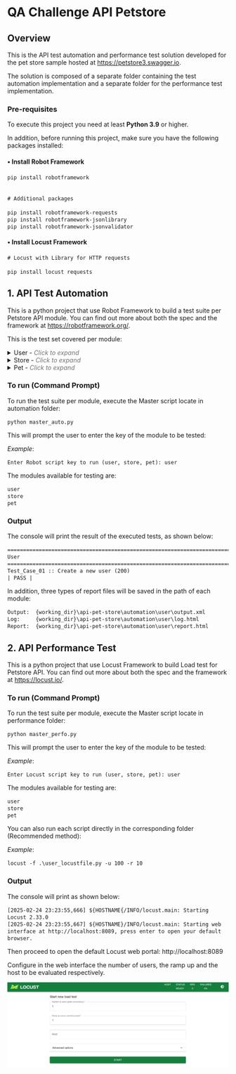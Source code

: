 # QA Challenge API Petstore

## Overview
This is the API test automation and performance test solution developed for the pet store sample hosted at https://petstore3.swagger.io.

The solution is composed of a separate folder containing the test automation implementation and a separate folder for the performance test implementation.

### Pre-requisites
To execute this project you need at least __Python 3.9__ or higher.

In addition, before running this project, make sure you have the following packages installed:

#### • Install Robot Framework
```
pip install robotframework


# Additional packages

pip install robotframework-requests
pip install robotframework-jsonlibrary
pip install robotframework-jsonvalidator
```

#### • Install Locust Framework
```
# Locust with Library for HTTP requests

pip install locust requests
```


## 1. API Test Automation
This is a python project that use Robot Framework to build a test suite per Petstore API module.  You can find out
more about both the spec and the framework at https://robotframework.org/.

This is the test set covered per module:

<details>
  <summary>User - <i style="opacity: 0.6;">Click to expand</i></summary>

    - TC1: Create a new user (200)
    - TC2: Get User by username (200)
    - TC3: User Login (200)
    - TC4: User Logout (200)
    - TC5: Update User (200)
    - TC6: User not Found by previous username (404)
    - TC7: User not Update by previous username (404)
    - TC8: Delete User (200)
    - TC9: Create 3 new users from list (200)  

</details>
<details>
  <summary>Store - <i style="opacity: 0.6;">Click to expand</i></summary>

    - TC1: Get quantity per inventory by status (200)
    - TC2: Post Pet Order (200)
    - TC3: Post Pet Order Input Error (400)
    - TC4: Get Order by ID (200)
    - TC5: Get Order not found (404)
    - TC6: Get Order Input Error (400)
    - TC7: Delete Order (200)
    - TC8: Delete Order not found (404)
    - TC9: Delete Order Input Error (400)  

</details>

<details>
  <summary>Pet - <i style="opacity: 0.6;">Click to expand</i></summary>

    - TC1: Post Pet to Store (200)
    - TC2: Post Pet to Store Input Error (400)
    - TC3: Get Pet by ID (200)
    - TC4: Get Pet not found (404)
    - TC5: Get Pet Input Error (400)
    - TC6: Get Pets by Status (200)
    - TC7: Get Pets by Invalid Status (400)
    - TC8: Get Pets by Tags (200)
    - TC9: Get Pets by Invalid Tag value (400)
    - TC10: Put Update Pet by ID (200)
    - TC11: Put Update Pet ID not found (404)
    - TC12: Put Update Pet Input error (400)
    - TC13: Post Update Pet with form data (200)
    - TC14: Post Update Pet Invalid Input (400)
    - TC15: Post Upload Image (200)
    - TC16: Delete Pet (200))
    - TC17: Delete Pet Input Error (400)  

</details>

### To run (Command Prompt)
To run the test suite per module, execute the Master script locate in automation folder:

```
python master_auto.py
```

This will prompt the user to enter the key of the module to be tested:

*Example*:

```
Enter Robot script key to run (user, store, pet): user
```

The modules available for testing are:

```
user
store
pet
```

### Output
The console will print the result of the executed tests, as shown below:

```
==============================================================================
User                                                                          
==============================================================================
Test_Case_01 :: Create a new user (200)                               | PASS |
```

In addition, three types of report files will be saved in the path of each module:

```
Output:  {working_dir}\api-pet-store\automation\user\output.xml
Log:     {working_dir}\api-pet-store\automation\user\log.html
Report:  {working_dir}\api-pet-store\automation\user\report.html
```

## 2. API Performance Test
This is a python project that use Locust Framework to build Load test for Petstore API.  You can find out
more about both the spec and the framework at https://locust.io/.

### To run (Command Prompt)
To run the test suite per module, execute the Master script locate in performance folder:

```
python master_perfo.py
```

This will prompt the user to enter the key of the module to be tested:

*Example*:

```
Enter Locust script key to run (user, store, pet): user
```

The modules available for testing are:

```
user
store
pet
```

You can also run each script directly in the corresponding folder (Recommended method):

*Example*:

```
locust -f .\user_locustfile.py -u 100 -r 10
```

### Output
The console will print as shown below:

```
[2025-02-24 23:23:55,666] ${HOSTNAME{/INFO/locust.main: Starting Locust 2.33.0
[2025-02-24 23:23:55,667] ${HOSTNAME}/INFO/locust.main: Starting web interface at http://localhost:8089, press enter to open your default browser.
```

Then proceed to open the default Locust web portal:  http://localhost:8089

Configure in the web interface the number of users, the ramp up and the host to be evaluated respectively.

![Descripción de la imagen](performance/locust.jpg)